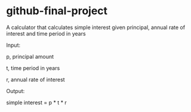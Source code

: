# github-final-project

A calculator that calculates simple interest given principal, annual rate of interest and time period in years

Input:

  p, principal amount
  
  t, time period in years
  
  r, annual rate of interest
  

Output:

  simple interest = p * t * r
